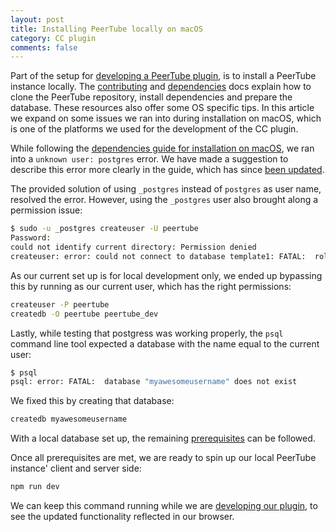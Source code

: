 ```yaml
---
layout: post
title: Installing PeerTube locally on macOS
category: CC plugin
comments: false
---
```


Part of the setup for [developing a PeerTube plugin](https://beeldengeluid.github.io/extending-peertube/cc%20plugin/2021/06/16/developing-a-peertube-plugin), is to install a PeerTube instance locally. The [contributing](https://github.com/Chocobozzz/PeerTube/blob/develop/.github/CONTRIBUTING.md#develop) and [dependencies](https://github.com/Chocobozzz/PeerTube/blob/develop/support/doc/dependencies.md) docs explain how to clone the PeerTube repository, install dependencies and prepare the database. These resources also offer some OS specific tips. In this article we expand on some issues we ran into during installation on macOS, which is one of the platforms we used for the development of the CC plugin.

<!--more-->

While following the [dependencies guide for installation on macOS](https://github.com/Chocobozzz/PeerTube/blob/develop/support/doc/dependencies.md#macos), we ran into a `unknown user: postgres` error. We have made a suggestion to describe this error more clearly in the guide, which has since [been updated](https://github.com/Chocobozzz/PeerTube/pull/4051).

The provided solution of using `_postgres` instead of `postgres` as user name, resolved the error. However, using the `_postgres` user also brought along a permission issue:

```sh
$ sudo -u _postgres createuser -U peertube
Password:
could not identify current directory: Permission denied
createuser: error: could not connect to database template1: FATAL:  role "peertube" does not exist
```

As our current set up is for local development only, we ended up bypassing this by running as our current user, which has the right permissions:

```sh
createuser -P peertube
createdb -O peertube peertube_dev
```

Lastly, while testing that postgress was working properly, the `psql` command line tool expected a database with the name equal to the current user:

```sh
$ psql
psql: error: FATAL:  database "myawesomeusername" does not exist
```

We fixed this by creating that database:

```sh
createdb myawesomeusername
```

With a local database set up, the remaining [prerequisites](https://github.com/Chocobozzz/PeerTube/blob/develop/.github/CONTRIBUTING.md#prerequisites) can be followed. 

Once all prerequisites are met, we are ready to spin up our local PeerTube instance' client and server side:

```sh
npm run dev
```

We can keep this command running while we are [developing our plugin](https://beeldengeluid.github.io/extending-peertube/cc%20plugin/2021/06/16/developing-a-peertube-plugin), to see the updated functionality reflected in our browser.
